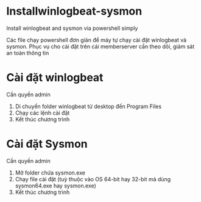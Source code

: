 # Installwinlogbeat-sysmon
Install winlogbeat and sysmon via powershell simply

Các file chạy powershell đơn giản để máy tự chạy cài đặt winlogbeat và sysmon. Phục vụ cho cài đặt trên cái memberserver cần theo dõi, giám sát an toàn thông tin 

# Cài đặt winlogbeat
Cần quyền admin
1. Di chuyển folder winlogbeat từ desktop đến Program Files
2. Chạy các lệnh cài đặt
3. Kết thúc chương trình

# Cài đặt Sysmon
Cần quyền admin
1. Mở folder chứa sysmon.exe 
2. Chạy file cài đặt (tuỳ thuộc vào OS 64-bit hay 32-bit mà dùng sysmon64.exe hay sysmon.exe)
3. Kết thúc chương trình
